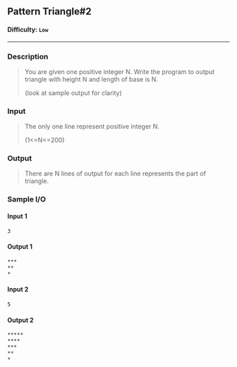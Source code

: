 ## Pattern Triangle#2

#### Difficulty: `Low`

- - -

### Description

>  You are given one positive integer N. Write the program to output triangle with height N and length of base is N.
>
>  (look at sample output for clarity)

### Input

>The only one line represent positive integer N.
>
>(1<=N<=200)

### Output

>  There are N lines of output for each line represents the part of triangle. 

### Sample I/O

#### Input 1

```
3
```

#### Output 1

```
***
**
*
```



#### Input 2

```
5
```

#### Output 2

```
*****
****
***
**
*
```

